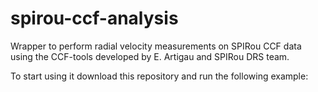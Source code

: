 # spirou-ccf-analysis

Wrapper to perform radial velocity measurements on SPIRou CCF data using the CCF-tools developed by E. Artigau and SPIRou DRS team. 

To start using it download this repository and run the following example:

